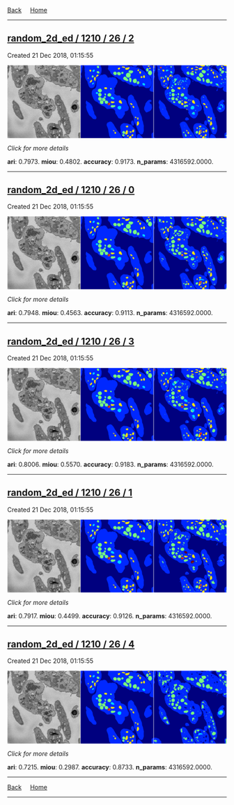 
[Back](..)&nbsp;&nbsp;&nbsp;&nbsp;&nbsp;[Home](https://leapmanlab.github.io/snapshots)

---

<div class="summary"><a href="2"><h2>random_2d_ed / 1210 / 26 / 2</h2></a><p>Created 21 Dec 2018, 01:15:55
</p><a href="2"><img src="2/media/summary.png" align="center"></a><p>
<i>Click for more details</i>
</p></div>

**ari**: 0.7973. **miou**: 0.4802. **accuracy**: 0.9173. **n_params**: 4316592.0000. 

---

<div class="summary"><a href="0"><h2>random_2d_ed / 1210 / 26 / 0</h2></a><p>Created 21 Dec 2018, 01:15:55
</p><a href="0"><img src="0/media/summary.png" align="center"></a><p>
<i>Click for more details</i>
</p></div>

**ari**: 0.7948. **miou**: 0.4563. **accuracy**: 0.9113. **n_params**: 4316592.0000. 

---

<div class="summary"><a href="3"><h2>random_2d_ed / 1210 / 26 / 3</h2></a><p>Created 21 Dec 2018, 01:15:55
</p><a href="3"><img src="3/media/summary.png" align="center"></a><p>
<i>Click for more details</i>
</p></div>

**ari**: 0.8006. **miou**: 0.5570. **accuracy**: 0.9183. **n_params**: 4316592.0000. 

---

<div class="summary"><a href="1"><h2>random_2d_ed / 1210 / 26 / 1</h2></a><p>Created 21 Dec 2018, 01:15:55
</p><a href="1"><img src="1/media/summary.png" align="center"></a><p>
<i>Click for more details</i>
</p></div>

**ari**: 0.7917. **miou**: 0.4499. **accuracy**: 0.9126. **n_params**: 4316592.0000. 

---

<div class="summary"><a href="4"><h2>random_2d_ed / 1210 / 26 / 4</h2></a><p>Created 21 Dec 2018, 01:15:55
</p><a href="4"><img src="4/media/summary.png" align="center"></a><p>
<i>Click for more details</i>
</p></div>

**ari**: 0.7215. **miou**: 0.2987. **accuracy**: 0.8733. **n_params**: 4316592.0000. 

---

[Back](..)&nbsp;&nbsp;&nbsp;&nbsp;&nbsp;[Home](https://leapmanlab.github.io/snapshots)

---